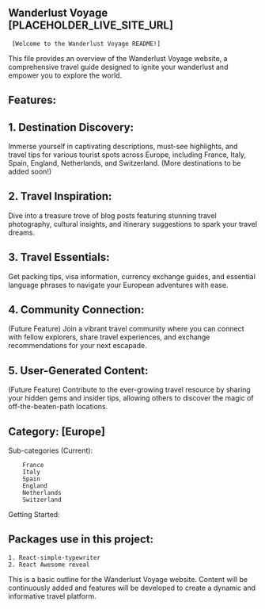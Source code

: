 ## Wanderlust Voyage [PLACEHOLDER_LIVE_SITE_URL]

     [Welcome to the Wanderlust Voyage README!]

This file provides an overview of the Wanderlust Voyage website, a comprehensive travel guide designed to ignite your wanderlust and empower you to explore the world.

##   Features:


##  1.  Destination Discovery: 
  Immerse yourself in captivating descriptions, must-see highlights, and travel tips for various tourist spots across Europe, including France, Italy, Spain, England, Netherlands, and Switzerland. (More destinations to be added soon!)

 ##   2. Travel Inspiration: 
 Dive into a treasure trove of blog posts featuring stunning travel photography, cultural insights, and itinerary suggestions to spark your travel dreams.
##   3. Travel Essentials: 
Get packing tips, visa information, currency exchange guides, and essential language phrases to navigate your European adventures with ease.
   ##   4.  Community Connection: 
   (Future Feature) Join a vibrant travel community where you can connect with fellow explorers, share travel experiences, and exchange recommendations for your next escapade.
  ##   5.  User-Generated Content: 
  (Future Feature) Contribute to the ever-growing travel resource by sharing your hidden gems and insider tips, allowing others to discover the magic of off-the-beaten-path locations.

##   Category:  [Europe]

Sub-categories (Current):

        France
        Italy
        Spain
        England
        Netherlands
        Switzerland

Getting Started:

##  Packages use in this project:
    1. React-simple-typewriter
    2. React Awesome reveal

This is a basic outline for the Wanderlust Voyage website.  Content will be continuously added and features will be developed to create a dynamic and informative travel platform.